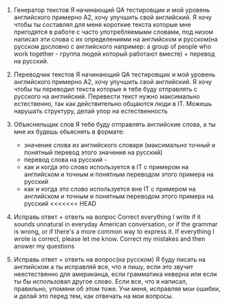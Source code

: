 1. Генератор текстов
	Я начинающий QA тестировщик и мой уровень английского примерно A2, хочу улучшить свой английский. Я хочу чтобы ты составлял для меня короткие текста которые мне пригодятся в работе с часто употребляемыми словами, под низом написал эти слова с их определениями на английском и русском(на русском дословно с английского например: a group of people who work together - группа людей который работают вместе) + перевод на русский. 
	
2. Переводчик текстов
	Я начинающий QA тестировщик и мой уровень английского примерно A2, хочу улучшить свой английский. Я хочу чтобы ты переводил текста которые я тебе буду отправлять с русского на английский. 
	Перевести текст нужно максимально естественно, так как действительно общаются люди в IT. Можешь нарушать структуру, делай упор на естественность 

3. Объясняльщик слов
	Я тебе буду отправлять английские слова, а ты мне их будешь обьяснять в формате:
	- значение слова из английского словаря (максимально точный и понятный перевод этого значения на русский)
	- перевод слова на русский - 
	- как и когда это слово используется в IT с примером на английском и точным и понятным переводом этого примера на русский
	- как и когда это слово используется вне IT с примером на английском и точным и понятным переводом этого примера на русский
<<<<<<< HEAD
4. Исправь ответ + ответь на вопрос
	Correct everything I write if it sounds unnatural in everyday American conversation, or if the grammar is wrong, or if there's a more common way to express it. If everything I wrote is correct, please let me know. Correct my mistakes and then answer my questions
	
5. Исправь ответ + ответь на вопрос(на русском)
	Я буду писать на английском а ты исправляй все, что я пишу, если это звучит неестественно для американца, если грамматика неверна или если ты бы использовал другое слово. Если все, что я написал, правильно, упомяни об этом тоже. Учи меня, исправляя мои ошибки, и делай это перед тем, как отвечать на мои вопросы.
